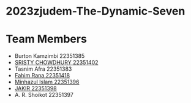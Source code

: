 # 2023zjudem-The-Dynamic-Seven

# Team Members 
* Burton Kamzimbi 22351385
* [SRISTY CHOWDHURY 22351402]( https://chowdhurysristy.github.io/my_cv/)
* Tasnim Afra 22351383
* [Fahim Rana 22351418](https://fahim-rana.github.io/fahim_cv/)
* [Minhazul Islam 22351396](https://minhazul249602.github.io/cv/)
* [JAKIR 22351398](https://jakir669.github.io/jakirs_page/)
* A. R. Shoikot 22351397

